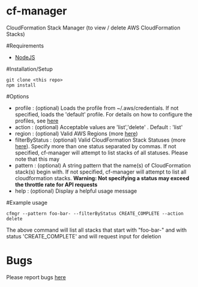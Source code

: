 # cf-manager
CloudFormation Stack Manager (to view / delete AWS CloudFormation Stacks)

#Requirements

- [NodeJS](http://nodejs.org/)

#Installation/Setup

    git clone <this repo>
    npm install
    
#Options
- profile : (optional) Loads the profile from ~/.aws/credentials. If not specified, loads the 'default' profile. For details on how to configure the profiles, see [here](http://docs.aws.amazon.com/cli/latest/userguide/cli-chap-getting-started.html#cli-multiple-profiles)
- action : (optional) Acceptable values are 'list','delete' . Default : 'list'
- region : (optional) Valid AWS Regions (more [here](http://docs.aws.amazon.com/general/latest/gr/rande.html#cfn_region))
- filterByStatus : (optional) Valid CloudFormation Stack Statuses (more [here](http://docs.aws.amazon.com/AWSCloudFormation/latest/UserGuide/using-cfn-describing-stacks.html)). Specify more than one status separated by commas. If not specified, cf-manager will attempt to list stacks of all statuses. Please note that this may 
- pattern : (optional) A string pattern that the name(s) of CloudFormation stack(s) begin with. If not specified, cf-manager will attempt to list all cloudformation stacks. **Warning: Not specifying a status may exceed the throttle rate for API requests**
- help : (optional) Display a helpful usage message

#Example usage

    cfmgr --pattern foo-bar- --filterByStatus CREATE_COMPLETE --action delete
The above command will list all stacks that start with "foo-bar-" and with status 'CREATE_COMPLETE' and will request input for deletion

# Bugs

Please report bugs [here](https://github.com/ivarrian/cf-manager/issues)
